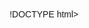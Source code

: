 !DOCTYPE html>
<html lang="en">
<head>
    <meta charset="UTF-8">
    <meta name="viewport" content="width=device-width, initial-scale=1.0">
    <style>
        /* General styles */
        body {
            background-image: url("cooking.jpeg");
            background-size: cover;
            font-family: Arial, sans-serif;
            margin: 0;
            padding: 20px;
            transition: background-color 0.5s, color 0.5s;
        }

        body.dark-theme {
            background-color: #11418a;
            color: #000000;
        }

        /* Navigation menu styles */
        nav ul {
            list-style-type: none;
            padding: 0;
            margin: 0;
            background-color: rgba(106, 9, 126, 0.5);
            display: flex;
            justify-content: space-around;
            backdrop-filter: blur(5px);
            border-radius: 10px;
            animation: fadeIn 1s ease-in-out;
        }

        nav ul li {
            margin: 0;
            padding: 10px;
        }

        nav ul li a {
            display: block;
            padding: 10px 20px;
            color: inherit;
            text-decoration: none;
            background-color: #199743;
            transition: background-color 0.3s, color 0.3s;
            border-radius: 5px;
        }

        nav ul li a:hover {
            background-color: #555;
            color: rgb(55, 137, 192);
        }

        /* Styles for elements in the dark theme */
        body.dark-theme nav ul {
            background-color: rgba(86, 97, 194, 0.1);
        }

        body.dark-theme nav ul li a {
            background-color: #350e7e;
            color: #1c9462;
        }

        body.dark-theme nav ul li a:hover {
            background-color: #666;
            color: rgb(68, 226, 108);
        }

        /* Additional styles for restaurant aesthetics */
        h1, h2, h3 {
            text-align: center;
            margin: 20px 0;
        }

        p {
            text-align: center;
        }

        #makeReservations {
            display: block;
            margin: 20px auto;
            padding: 10px 20px;
            background-color: #333;
            color: #28e617;
            border: none;
            border-radius: 5px;
            cursor: pointer;
            transition: background-color 0.3s, color 0.3s;
        }

        #makeReservations:hover {
            background-color: #555;
        }

        .container {
            max-width: 1200px;
            margin: 0 auto;
            padding: 20px;
            background-color: rgba(255, 255, 255, 0.8);
            border-radius: 10px;
            box-shadow: 0 0 10px rgba(0, 0, 0, 0.1);
            animation: slideIn 1s ease-in-out;
        }

        .menu-section img {
            display: block;
            margin: 0 auto;
            max-width: 100%;
            border-radius: 10px;
            box-shadow: 0 0 10px rgba(8, 167, 145, 0.2);
        }

        .menu-section {
            margin: 20px 0;
        }

        .menu-section h2 {
            margin-bottom: 10px;
        }

        .food-gallery {
            display: flex;
            flex-wrap: wrap;
            justify-content: center;
        }

        .food-gallery img {
            max-width: 300px;
            margin: 10px;
            border-radius: 10px;
            box-shadow: 0 0 10px rgba(195, 216, 5, 0.2);
            transition: transform 0.3s;
        }

        .food-gallery img:hover {
            transform: scale(1.1);
        }

        @keyframes fadeIn {
            from {
                opacity: 0;
            }
            to {
                opacity: 1;
            }
        }

        @keyframes slideIn {
            from {
                transform: translateY(20px);
                opacity: 0;
            }
            to {
                transform: translateY(0);
                opacity: 1;
            }
        }
    </style>
    <title>Naniwa Foods</title>
</head>
<body>
    <nav>
        <ul>
            <li><a href="#makeReservations">Make Reservations</a></li>
            <li><a href="#Address">Address</a></li>
            <li><a href="#Menu">Menu</a></li>
            <li><a href="#Drinks">Drinks</a></li>
            <li><a href="#Gallery">Gallery</a></li>
        </ul>
    </nav>

    <button id="themeButton">Naniwa Foods</button>

    <div class="container" id="Address">
        <h1>Welcome to Naniwa Foods</h1>
        <p>1020 Lavida St, Lala Land</p>
        <div class="Team shape">
            <img src="team-shape.svg" alt="Team shape">
    </div>

    <div class="container menu-section" id="Menu">
        <h2>Menu</h2>
        <h3>Lunch</h3>
        <h3>Dinner</h3>
        <p>Consuming Raw or Undercooked Meats, Poultry, Seafood, Shellfish, or Eggs May increase your risk of Foodborne Illness.</p>
        <div class="food-gallery">
            <img src="menu-item-2.png" alt="Menu item 1">
            <img src="OIP.jpeg" alt="Menu item 2">
            <img src="menu-item-3.png" alt="Menu item 3">
        </div>
    </div>

    <div class="container menu-section" id="Drinks">
        <h2>Drinks</h2>
        <h3>Beer</h3>
        <h3>Wine</h3>
        <h3>Cocktails</h3>
        <h3>Spirits</h3>
        <p>There are a variety of drinks available in our restaurant.</p>
        <div class="Drinks">
            <img src="drink 2.jpeg" alt="Menu item 1">
            <img src="drink.jpeg" alt="Menu item 2">
    </div>

    <div class="container menu-section" id="Gallery">
        <h2>Gallery</h2>
        <div class="food-gallery">
            <img src="gallery-8.jpg" alt="gallery 1">
            <img src="gallery-7.jpg" alt="gallery 2">
            <img src="events-4" alt="about"
        </div>
    </div>

    <script>
        document.getElementById('themeButton').addEventListener('click', function() {
            document.body.classList.toggle('dark-theme');
        });
    </script>
</body>
</html>
